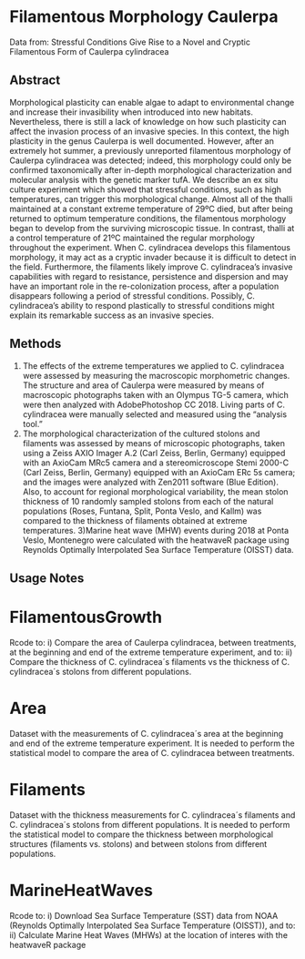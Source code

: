 # Filamentous Morphology Caulerpa
Data from: Stressful Conditions Give Rise to a Novel and Cryptic Filamentous Form of Caulerpa cylindracea

## Abstract

Morphological plasticity can enable algae to adapt to environmental change and increase their invasibility when introduced into new habitats. Nevertheless, there is still a lack of knowledge on how such plasticity can affect the invasion process of an invasive species. In this context, the high plasticity in the genus Caulerpa is well documented. However, after an extremely hot summer, a previously unreported filamentous morphology of Caulerpa cylindracea was detected; indeed, this morphology could only be confirmed taxonomically after in-depth morphological characterization and molecular analysis with the genetic marker tufA. We describe an ex situ culture experiment which showed that stressful conditions, such as high temperatures, can trigger this morphological change. Almost all of the thalli maintained at a constant extreme temperature of 29ºC died, but after being returned to optimum temperature conditions, the filamentous morphology began to develop from the surviving microscopic tissue. In contrast, thalli at a control temperature of 21ºC maintained the regular morphology throughout the experiment. When C. cylindracea develops this filamentous morphology, it may act as a cryptic invader because it is difficult to detect in the field. Furthermore, the filaments likely improve C. cylindracea’s invasive capabilities with regard to resistance, persistence and dispersion and may have an important role in the re-colonization process, after a population disappears following a period of stressful conditions. Possibly, C. cylindracea’s ability to respond plastically to stressful conditions might explain its remarkable success as an invasive species.

## Methods

1) The effects of the extreme temperatures we applied to C. cylindracea were assessed by measuring the macroscopic morphometric changes. The structure and area of Caulerpa were measured by means of macroscopic photographs taken with an Olympus TG-5 camera, which were then analyzed with AdobePhotoshop CC 2018. Living parts of C. cylindracea were manually selected and measured using the “analysis tool.”
2) The morphological characterization of the cultured stolons and filaments was assessed by means of microscopic photographs, taken using a Zeiss AXIO Imager A.2 (Carl Zeiss, Berlin, Germany) equipped with an AxioCam MRc5 camera and a stereomicroscope Stemi 2000-C (Carl Zeiss, Berlin, Germany) equipped with an AxioCam ERc 5s camera; and the images were analyzed with Zen2011 software (Blue Edition). Also, to account for regional morphological variability, the mean stolon thickness of 10 randomly sampled stolons from each of the natural populations (Roses, Funtana, Split, Ponta Veslo, and Kallm) was compared to the thickness of filaments obtained at extreme temperatures.
3)Marine heat wave (MHW) events during 2018 at Ponta Veslo, Montenegro were calculated with the heatwaveR package using Reynolds Optimally Interpolated Sea Surface Temperature (OISST) data.

## Usage Notes

# FilamentousGrowth
Rcode to: i) Compare the area of Caulerpa cylindracea, between treatments, at the beginning and end of the extreme temperature experiment, and to: ii) Compare the thickness of C. cylindracea´s filaments vs the thickness of C. cylindracea´s stolons from different populations.

# Area
Dataset with the measurements of C. cylindracea´s area at the beginning and end of the extreme temperature experiment. It is needed to perform the statistical model to compare the area of C. cylindracea between treatments.

# Filaments
Dataset with the thickness measurements for C. cylindracea´s filaments and C. cylindracea´s stolons from different populations. It is needed to perform the statistical model to compare the thickness between morphological structures (filaments vs. stolons) and between stolons from different populations.

# MarineHeatWaves
Rcode to: i) Download Sea Surface Temperature (SST) data from NOAA (Reynolds Optimally Interpolated Sea Surface Temperature (OISST)), and to: ii) Calculate Marine Heat Waves (MHWs) at the location of interes with the heatwaveR package

